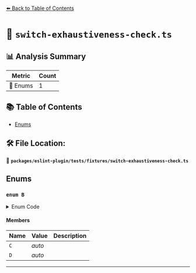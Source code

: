 [⬅️ Back to Table of Contents](../../../../index.md)

# 📄 `switch-exhaustiveness-check.ts`

## 📊 Analysis Summary

| Metric | Count |
|--------|-------|
| 🎯 Enums | 1 |


## 📚 Table of Contents

- [Enums](#enums)

## 🛠️ File Location:
📂 **`packages/eslint-plugin/tests/fixtures/switch-exhaustiveness-check.ts`**

## Enums

### `enum B`

<details><summary>Enum Code</summary>

```ts
export enum B {
    C,
    D,
  }
```
</details>

#### Members

| Name | Value | Description |
|------|-------|-------------|
| `C` | *auto* |  |
| `D` | *auto* |  |


---